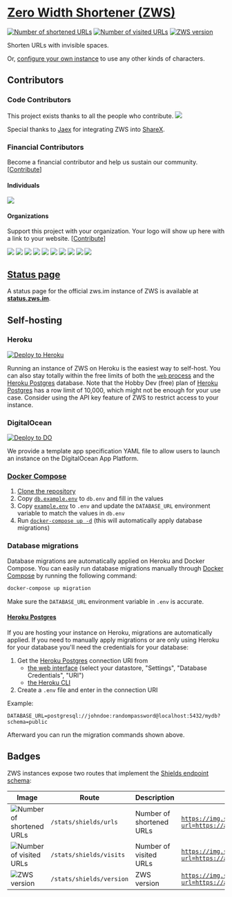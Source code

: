 # [Zero Width Shortener (ZWS)](https://zws.im)

[![Number of shortened URLs][stats-urls-image]](#Badges)
[![Number of visited URLs][stats-visits-image]](#Badges)
[![ZWS version][stats-version-image]](#Badges)

Shorten URLs with invisible spaces.

Or, [configure your own instance](#Self-hosting) to use any other kinds of characters.

## Contributors

### Code Contributors

This project exists thanks to all the people who contribute.
<a href="https://github.com/zws-im/zws/graphs/contributors"><img src="https://opencollective.com/zws/contributors.svg?width=890&button=false" /></a>

Special thanks to [Jaex](https://github.com/Jaex) for integrating ZWS into [ShareX](https://getsharex.com/).

### Financial Contributors

Become a financial contributor and help us sustain our community. [[Contribute][open-collective]]

#### Individuals

<a href="https://opencollective.com/zws"><img src="https://opencollective.com/zws/individuals.svg?width=890"></a>

#### Organizations

Support this project with your organization. Your logo will show up here with a link to your website. [[Contribute][open-collective]]

<a href="https://opencollective.com/zws/organization/0/website"><img src="https://opencollective.com/zws/organization/0/avatar.svg"></a>
<a href="https://opencollective.com/zws/organization/1/website"><img src="https://opencollective.com/zws/organization/1/avatar.svg"></a>
<a href="https://opencollective.com/zws/organization/2/website"><img src="https://opencollective.com/zws/organization/2/avatar.svg"></a>
<a href="https://opencollective.com/zws/organization/3/website"><img src="https://opencollective.com/zws/organization/3/avatar.svg"></a>
<a href="https://opencollective.com/zws/organization/4/website"><img src="https://opencollective.com/zws/organization/4/avatar.svg"></a>
<a href="https://opencollective.com/zws/organization/5/website"><img src="https://opencollective.com/zws/organization/5/avatar.svg"></a>
<a href="https://opencollective.com/zws/organization/6/website"><img src="https://opencollective.com/zws/organization/6/avatar.svg"></a>
<a href="https://opencollective.com/zws/organization/7/website"><img src="https://opencollective.com/zws/organization/7/avatar.svg"></a>
<a href="https://opencollective.com/zws/organization/8/website"><img src="https://opencollective.com/zws/organization/8/avatar.svg"></a>
<a href="https://opencollective.com/zws/organization/9/website"><img src="https://opencollective.com/zws/organization/9/avatar.svg"></a>

## [Status page][status-page]

A status page for the official zws.im instance of ZWS is available at **[status.zws.im][status-page]**.

## Self-hosting

### Heroku

[![Deploy to Heroku][deploy-to-heroku-image]][deploy-to-heroku]

Running an instance of ZWS on Heroku is the easiest way to self-host.
You can also stay totally within the free limits of both the [`web` process](https://devcenter.heroku.com/articles/procfile) and the [Heroku Postgres][heroku-postgres] database.
Note that the Hobby Dev (free) plan of [Heroku Postgres][heroku-postgres] has a row limit of 10,000, which might not be enough for your use case.
Consider using the API key feature of ZWS to restrict access to your instance.

### DigitalOcean

[![Deploy to DO](https://www.deploytodo.com/do-btn-blue.svg)](https://cloud.digitalocean.com/apps/new?repo=https://github.com/zws-im/zws/tree/main)

We provide a template app specification YAML file to allow users to launch an instance on the DigitalOcean App Platform.

### [Docker Compose][docker-compose]

1. [Clone the repository](https://docs.github.com/en/github/creating-cloning-and-archiving-repositories/cloning-a-repository)
2. Copy [`db.example.env`](db.example.env) to `db.env` and fill in the values
3. Copy [`example.env`](example.env) to `.env` and update the `DATABASE_URL` environment variable to match the values in `db.env`
4. Run [`docker-compose up -d`](https://docs.docker.com/compose/reference/up/) (this will automatically apply database migrations)

### Database migrations

Database migrations are automatically applied on Heroku and Docker Compose.
You can easily run database migrations manually through [Docker Compose][docker-compose] by running the following command:

```sh
docker-compose up migration
```

Make sure the `DATABASE_URL` environment variable in `.env` is accurate.

#### [Heroku Postgres][heroku-postgres]

If you are hosting your instance on Heroku, migrations are automatically applied.
If you need to manually apply migrations or are only using Heroku for your database you'll need the credentials for your database:

1. Get the [Heroku Postgres][heroku-postgres] connection URI from
   - [the web interface](https://data.heroku.com/) (select your datastore, "Settings", "Database Credentials", "URI")
   - [the Heroku CLI](https://devcenter.heroku.com/articles/heroku-postgresql#external-connections-ingress)
2. Create a `.env` file and enter in the connection URI

Example:

```env
DATABASE_URL=postgresql://johndoe:randompassword@localhost:5432/mydb?schema=public
```

Afterward you can run the migration commands shown above.

## Badges

ZWS instances expose two routes that implement the [Shields endpoint schema](https://shields.io/endpoint):

| Image                                         | Route                    | Description              | Example                                                                                               |
| --------------------------------------------- | ------------------------ | ------------------------ | ----------------------------------------------------------------------------------------------------- |
| ![Number of shortened URLs][stats-urls-image] | `/stats/shields/urls`    | Number of shortened URLs | [`https://img.shields.io/endpoint?url=https://api.zws.im/stats/shields/urls`][stats-urls-image]       |
| ![Number of visited URLs][stats-visits-image] | `/stats/shields/visits`  | Number of visited URLs   | [`https://img.shields.io/endpoint?url=https://api.zws.im/stats/shields/visits`][stats-visits-image]   |
| ![ZWS version][stats-version-image]           | `/stats/shields/version` | ZWS version              | [`https://img.shields.io/endpoint?url=https://api.zws.im/stats/shields/version`][stats-version-image] |

[deploy-to-heroku]: https://dashboard.heroku.com/new?template=https://github.com/zws-im/zws
[deploy-to-heroku-image]: https://www.herokucdn.com/deploy/button.svg
[heroku-postgres]: https://www.heroku.com/postgres
[docker-compose]: https://docs.docker.com/compose/
[open-collective]: https://opencollective.com/zws/contribute
[stats-urls-image]: https://img.shields.io/endpoint?url=https://api.zws.im/stats/shields/urls
[stats-visits-image]: https://img.shields.io/endpoint?url=https://api.zws.im/stats/shields/visits
[stats-version-image]: https://img.shields.io/endpoint?url=https://api.zws.im/stats/shields/version
[status-page]: https://status.zws.im/
